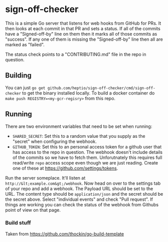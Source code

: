# sign-off-checker

This is a simple Go server that listens for web hooks from GitHub for PRs. It then looks at each commit in that PR and sets a status.  If all of the commits have a "Signed-off-by" line on them then it marks all of those commits as "success".  If any one of them is missing the "Signed-off-by" line then all are marked as "failed".

The status check points to a "CONTRIBUTING.md" file in the repo in question.

## Building

You can just `go get github.com/heptio/sign-off-checker/cmd/sign-off-checker` to get the binary installed locally.  To build a docker container do `make push REGISTRY=<my-gcr-regisry>` from this repo.

## Running
There are two environment variables that need to be set when running:

* `SHARED_SECRET`: Set this to a random value that you supply as the "secret" when configuring the webhook.
* `GITHUB_TOKEN`: Set this to an personal access token for a github user that has access to the repo in question.  The webhook doesn't include details of the commits so we have to fetch them.  Unforutnately this requires full read/write `repo` access scope even though we are just reading.  Create one of these at https://github.com/settings/tokens.

Run the server someplace.  It'll listen at `http://&lt;example.com&gt;/webhook`.  Now head on over to the settings tab of your repo and add a webhook.  The Payload URL should be set to the URL. The content type should be `application/json` and the secret should be the secret above.  Select "individual events" and check "Pull request".  If things are working you can check the status of the webhook from Githubs point of view on that page.

### Build stuff
Taken from https://github.com/thockin/go-build-template